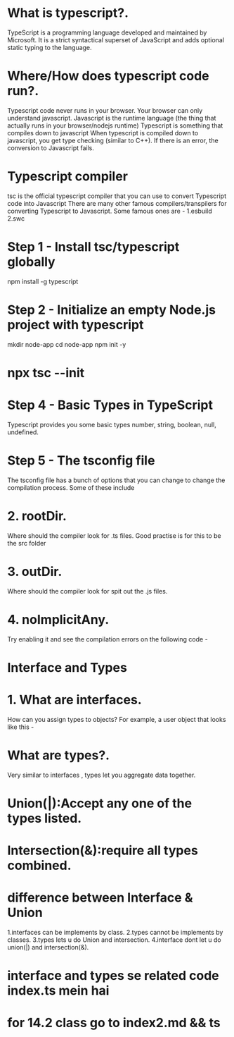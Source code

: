 # What is typescript?.
TypeScript is a programming language developed and maintained by Microsoft. 
It is a strict syntactical superset of JavaScript and adds optional static typing to the language.

# Where/How does typescript code run?.
Typescript code never runs in your browser. Your browser can only understand javascript. 
Javascript is the runtime language (the thing that actually runs in your browser/nodejs runtime)
Typescript is something that compiles down to javascript
When typescript is compiled down to javascript, you get type checking (similar to C++). If there is an error, the conversion to Javascript fails. 

# Typescript compiler
tsc is the official typescript compiler that you can use to convert Typescript code into Javascript
There are many other famous compilers/transpilers for converting Typescript to Javascript. Some famous ones are - 
1.esbuild
2.swc

# Step 1 - Install tsc/typescript globally
npm install -g typescript
# Step 2 - Initialize an empty Node.js project with typescript
mkdir node-app
cd node-app
npm init -y
# npx tsc --init

# Step 4 - Basic Types in TypeScript
Typescript provides you some basic types
number, string, boolean, null, undefined.

# Step 5 - The tsconfig file
The tsconfig file has a bunch of options that you can change to change the compilation process.
Some of these include

# 2. rootDir.
Where should the compiler look for .ts files. Good practise is for this to be the src folder
# 3. outDir.
Where should the compiler look for spit out the .js files.
# 4. noImplicitAny.
Try enabling it and see the compilation errors on the following code - 

# Interface and Types 
# 1. What are interfaces.
How can you assign types to objects? For example, a user object that looks like this - 

# What are types?.
Very similar to interfaces , types let you aggregate data together.

# Union(|):Accept any one of the types listed.
# Intersection(&):require all types combined.

# difference between Interface & Union
1.interfaces can be implements by class.
2.types cannot be implements by classes.
3.types lets u do Union and intersection.
4.interface dont let u do union(|) and intersection(&).
 
 # interface and types se related code index.ts mein hai

# for 14.2 class go to index2.md && ts 